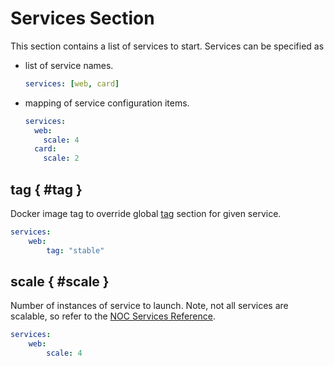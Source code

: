 # Services Section

This section contains a list of services to start. Services can be specified as

* list of service names.
  ``` yaml
  services: [web, card]
  ```
* mapping of service configuration items.
  ``` yaml
  services:
    web:
      scale: 4
    card:
      scale: 2
  ```

## tag { #tag }

Docker image tag to override global [tag](noc.md#tag) section for given service.

``` yaml
services:
    web:
        tag: "stable"
```


## scale { #scale }

Number of instances of service to launch. Note, not all services
are scalable, so refer to the [NOC Services Reference][Services Reference].

``` yaml
services:
    web:
        scale: 4
```

[Services Reference]: https://getnoc.com/services-reference/
